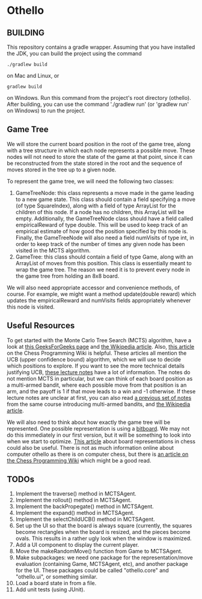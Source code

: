 # Othello

## BUILDING

This repository contains a gradle wrapper.
Assuming that you have installed the JDK, you can build the project using the command

	./gradlew build

on Mac and Linux, or

	gradlew build

on Windows. 
Run this command from the project's root directory (othello). 
After building, you can use the command './gradlew run' (or 'gradlew run' on Windows) 
to run the project.

## Game Tree

We will store the current board position in the root of the game tree, along with a tree
structure in which each node represents a possible move. These nodes will not need to store 
the state of the game at that point, since it can be reconstructed from the state stored in
the root and the sequence of moves stored in the tree up to a given node. 

To represent the game tree, we will need the following two classes:
  1. GameTreeNode: this class represents a move made in the game leading to a new game state.
     This class should contain a field specifying a move (of type SquareIndex), along with 
     a field of type ArrayList<GameTreeNode> for the children of this node. If a node has no
     children, this ArrayList will be empty. 
     Additionally, the GameTreeNode class should have a field called empiricalReward of type double.
     This will be used to keep track of an empirical estimate of how good the position specified by this node is.
     Finally, the GameTreeNode will also need a field numVisits of type int, in order to keep track of the number
     of times any given node has been visited in the MCTS algorithm. 
  2. GameTree: this class should contain a field of type Game, along with an ArrayList<GameTreeNode> of moves from this position.
     This class is essentially meant to wrap the game tree. The reason we need it is to prevent every node in the game tree from holding an 8x8 board.

We will also need appropriate accessor and convenience methods, of course. For example, we might want a method update(double reward) which updates the
empiricalReward and numVisits fields appropriately whenever this node is visited. 

## Useful Resources

To get started with the Monte Carlo Tree Search (MCTS) algorithm, have a look at
[this GeeksForGeeks page](https://www.geeksforgeeks.org/ml-monte-carlo-tree-search-mcts/) and 
[the Wikipedia article](https://en.wikipedia.org/wiki/Monte_Carlo_tree_search).
Also, [this article](https://www.chessprogramming.org/Monte-Carlo_Tree_Search) on the Chess Programming Wiki is helpful.
These articles all mention the UCB (upper confidence bound) algorithm, which we will use to decide which positions to explore.
If you want to see the more technical details justifying UCB, [these lecture notes](https://ieor8100.github.io/mab/Lecture%203.pdf)
have a lot of information.
The notes do not mention MCTS in particular, but we can think of each board position as a multi-armed bandit, where each possible
move from that position is an arm, and the payoff is 1 if that move leads to a win and -1 otherwise.
If these lecture notes are unclear at first, you can also read [a previous set of notes](https://ieor8100.github.io/mab/Lecture%202.pdf)
from the same course introducing multi-armed bandits, and [the Wikipedia article](https://en.wikipedia.org/wiki/Multi-armed_bandit).

We will also need to think about how exactly the game tree will be represented.
One possible representation is using a [bitboard](https://www.chessprogramming.org/Bitboards).
We may not do this immediately in our first version, but it will be something to look into
when we start to optimize.
[This article](https://en.wikipedia.org/wiki/Board_representation_(computer_chess)) about board representations in chess could also be useful.
There is not as much information online about computer othello as there is on computer chess, but there is
[an article on the Chess Programming Wiki](https://www.chessprogramming.org/Othello) which might be a good read.

## TODOs

  1. Implement the traverse() method in MCTSAgent.
  2. Implement the rollout() method in MCTSAgent.
  3. Implement the backPropegate() method in MCTSAgent.
  4. Implement the expand() method in MCTSAgent.
  5. Implement the selectChildUCB() method in MCTSAgent.
  6. Set up the UI so that the board is always square (currently, the squares become rectangles when the board is resized, and the pieces become ovals. This results in a rather ugly look when the window is maximized.
  7. Add a UI component to display the current player.
  8. Move the makeRandomMove() function from Game to MCTSAgent.
  9. Make subpackages: we need one package for the representation/move evaluation (containing Game, MCTSAgent, etc), and another package for the UI. These packages could be called "othello.core" and "othello.ui", or something similar. 
  10. Load a board state in from a file.
  11. Add unit tests (using JUnit). 

